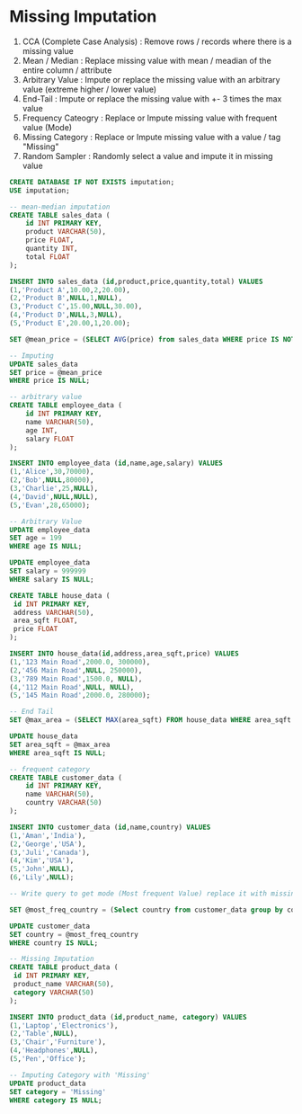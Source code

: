 # Missing Imputation

1. CCA (Complete Case Analysis) : Remove rows / records where there is a missing value
2. Mean / Median : Replace missing value with mean / meadian of the entire column / attribute
3. Arbitrary Value : Impute or replace the missing value with an arbitrary value (extreme higher / lower value)
4. End-Tail : Impute or replace the missing value with +- 3 times the max value
5. Frequency Cateogry : Replace or Impute missing value with frequent value (Mode)
6. Missing Category : Replace or Impute missing value with a value / tag "Missing"
7. Random Sampler : Randomly select a value and impute it in missing value


```sql
CREATE DATABASE IF NOT EXISTS imputation;
USE imputation;
```

```sql
-- mean-median imputation
CREATE TABLE sales_data (
    id INT PRIMARY KEY,
    product VARCHAR(50),
    price FLOAT,
    quantity INT,
    total FLOAT
);

INSERT INTO sales_data (id,product,price,quantity,total) VALUES
(1,'Product A',10.00,2,20.00),
(2,'Product B',NULL,1,NULL),
(3,'Product C',15.00,NULL,30.00),
(4,'Product D',NULL,3,NULL),
(5,'Product E',20.00,1,20.00);

SET @mean_price = (SELECT AVG(price) from sales_data WHERE price IS NOT NULL);

-- Imputing
UPDATE sales_data
SET price = @mean_price
WHERE price IS NULL;
```

```sql
-- arbitrary value
CREATE TABLE employee_data (
    id INT PRIMARY KEY,
    name VARCHAR(50),
    age INT,
    salary FLOAT
);

INSERT INTO employee_data (id,name,age,salary) VALUES
(1,'Alice',30,70000),
(2,'Bob',NULL,80000),
(3,'Charlie',25,NULL),
(4,'David',NULL,NULL),
(5,'Evan',28,65000);

-- Arbitrary Value
UPDATE employee_data
SET age = 199
WHERE age IS NULL;

UPDATE employee_data
SET salary = 999999
WHERE salary IS NULL;
```

```sql
CREATE TABLE house_data (
 id INT PRIMARY KEY,
 address VARCHAR(50),
 area_sqft FLOAT,
 price FLOAT
);

INSERT INTO house_data(id,address,area_sqft,price) VALUES
(1,'123 Main Road',2000.0, 300000),
(2,'456 Main Road',NULL, 250000),
(3,'789 Main Road',1500.0, NULL),
(4,'112 Main Road',NULL, NULL),
(5,'145 Main Road',2000.0, 280000);

-- End Tail
SET @max_area = (SELECT MAX(area_sqft) FROM house_data WHERE area_sqft IS NOT NULL) * 3;

UPDATE house_data
SET area_sqft = @max_area
WHERE area_sqft IS NULL;
```

```sql
-- frequent category 
CREATE TABLE customer_data (
    id INT PRIMARY KEY,
    name VARCHAR(50),
    country VARCHAR(50)
);

INSERT INTO customer_data (id,name,country) VALUES
(1,'Aman','India'),
(2,'George','USA'),
(3,'Juli','Canada'),
(4,'Kim','USA'),
(5,'John',NULL),
(6,'Lily',NULL);

-- Write query to get mode (Most frequent Value) replace it with missing value

SET @most_freq_country = (Select country from customer_data group by country order by count(country) desc limit 1);

UPDATE customer_data
SET country = @most_freq_country
WHERE country IS NULL;
```

```sql
-- Missing Imputation
CREATE TABLE product_data (
 id INT PRIMARY KEY,
 product_name VARCHAR(50),
 category VARCHAR(50)
);

INSERT INTO product_data (id,product_name, category) VALUES
(1,'Laptop','Electronics'),
(2,'Table',NULL),
(3,'Chair','Furniture'),
(4,'Headphones',NULL),
(5,'Pen','Office');

-- Imputing Category with 'Missing'
UPDATE product_data
SET category = 'Missing'
WHERE category IS NULL;
```